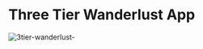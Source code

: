 # Three Tier Wanderlust App

![3tier-wanderlust-](https://github.com/mdazfar2/three-tier-deploy-wanderlustApp/assets/100375390/52199993-7d0d-4051-a6d8-a7eefeb3adad)

